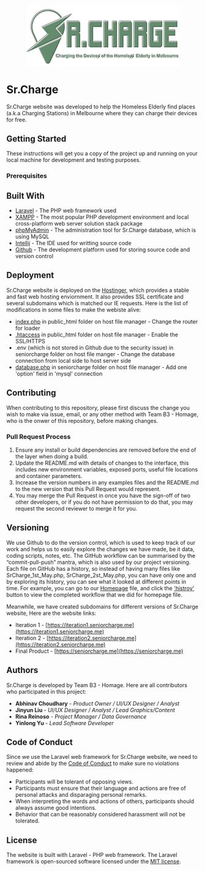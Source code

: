 <p align="center"><img src="seniorcharge/public/image/logo.png" width="400"></p>

# Sr.Charge

Sr.Charge website was developed to help the Homeless Elderly find places (a.k.a Charging Stations) in Melbourne where they can charge their devices for free.

## Getting Started
These instructions will get you a copy of the project up and running on your local machine for development and testing purposes. 

### Prerequisites


## Built With

* [Laravel](https://laravel.com/) - The PHP web framework used
* [XAMPP](https://www.apachefriends.org/index.html) - The most popular PHP development environment and local cross-platform web server solution stack package 
* [phpMyAdmin](https://www.phpmyadmin.net/) - The administration tool for Sr.Charge database, which is using MySQL
* [Intellij](https://www.jetbrains.com/idea/) - The IDE used for writting source code
* [Github](https://github.com/) - The development platform used for storing source code and version control 

## Deployment 

Sr.Charge website is deployed on the [Hostinger](https://www.hostinger.com/), which provides a stable and fast web hosting enviornment. It also provides SSL certificate and several subdomains which is matched our IE requests. Here is the list of modifications in some files to make the webiste alive:
* [index.php](seniorcharge/public/index.php) in public_html folder on host file manager - Change the router for loader
* [.htaccess](seniorcharge/public/.htaccess) in public_html folder on host file manager - Enable the SSL/HTTPS
* .env (which is not stored in Github due to the security issue) in seniorcharge folder on host file manger - Change the database connection from local side to host server side
* [database.php](seniorcharge/config/database.php) in seniorcharge folder on host file manager - Add one 'option' field in 'mysql' connection

## Contributing
When contributing to this repository, please first discuss the change you wish to make via issue, email, or any other method with Team B3 - Homage, who is the onwer of this repository, before making changes.

### Pull Request Process

1. Ensure any install or build dependencies are removed before the end of the layer when doing a 
   build.
2. Update the README.md with details of changes to the interface, this includes new environment 
   variables, exposed ports, useful file locations and container parameters.
3. Increase the version numbers in any examples files and the README.md to the new version that this
   Pull Request would represent.
4. You may merge the Pull Request in once you have the sign-off of two other developers, or if you 
   do not have permission to do that, you may request the second reviewer to merge it for you.

## Versioning 

We use Github to do the version control, which is used to keep track of our work and helps us to easily explore the changes we have made, be it data, coding scripts, notes, etc. The GitHub workflow can be summarised by the “commit-pull-push” mantra, which is also used by our project versioning. Each file on GitHub has a history, so instead of having many files like SrCharge_1st_May.php, SrCharge_2st_May.php, you can have only one and by exploring its history, you can see what it looked at different points in time. For example, you can go to our [Homepage](seniorcharge/resources/views/home.blade.php) file, and click the ['histroy'](https://github.com/yyu130/SeniorCharge/commits/master/seniorcharge/resources/views/home.blade.php) button to view the completed workflow that we did for homepage file.  

Meanwhile, we have created subdomains for different versions of Sr.Charge website, Here are the website links:
- Iteration 1 - [https://iteration1.seniorcharge.me](https://iteration1.seniorcharge.me)
- Iteration 2 - [https://iteration2.seniorcharge.me](https://iteration2.seniorcharge.me)
- Final Product - [https://seniorcharge.me](https://seniorcharge.me)

## Authors

Sr.Charge is developed by Team B3 - Homage. Here are all contributors who participated in this project:

* **Abhinav Choudhary** - *Product Owner / UI/UX Designer / Analyst* 
* **Jinyun Liu** - *UI/UX Designer / Analyst / Lead Graphics/Content* 
* **Rina Reinoso** - *Project Manager / Data Governance* 
* **Yinlong Yu** - *Lead Software Developer* 

## Code of Conduct

Since we use the Laravel web framework for Sr.Charge website, we need to review and abide by the [Code of Conduct](https://laravel.com/docs/contributions#code-of-conduct) to make sure no violations happened: 
- Participants will be tolerant of opposing views.
- Participants must ensure that their language and actions are free of personal attacks and disparaging personal remarks.
- When interpreting the words and actions of others, participants should always assume good intentions.
- Behavior that can be reasonably considered harassment will not be tolerated.

## License

The website is built with Laravel - PHP web framework. The Laravel framework is open-sourced software licensed under the [MIT license](https://opensource.org/licenses/MIT).
